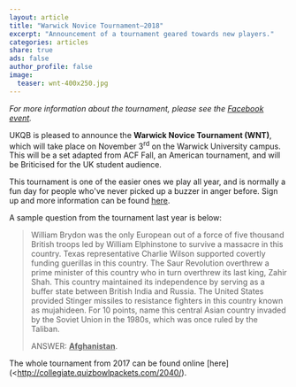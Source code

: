 ```yaml
---
layout: article
title: "Warwick Novice Tournament–2018"
excerpt: "Announcement of a tournament geared towards new players."
categories: articles
share: true
ads: false
author_profile: false
image:
  teaser: wnt-400x250.jpg
---
```


*For more information about the tournament, please see the [Facebook event](https://www.facebook.com/events/1282441178564144/).*

UKQB is pleased to announce the **Warwick Novice Tournament (WNT)**, which will take place on November 3<sup>rd</sup> on the Warwick University campus. This will be a set adapted from ACF Fall, an American tournament, and will be Briticised for the UK student audience.

This tournament is one of the easier ones we play all year, and is normally a fun day for people who've never picked up a buzzer in anger before. Sign up and more information can be found [here](https://www.facebook.com/events/1282441178564144/).

A sample question from the tournament last year is below:

> William Brydon was the only European out of a force of five thousand British troops led by William Elphinstone to survive a massacre in this country. Texas representative Charlie Wilson supported covertly funding guerillas in this country. The Saur Revolution overthrew a prime minister of this country who in turn overthrew its last king, Zahir Shah. This country maintained its independence by serving as a buffer state between British India and Russia. The United States provided Stinger missiles to resistance fighters in this country known as mujahideen. For 10 points, name this central Asian country invaded by the Soviet Union in the 1980s, which was once ruled by the Taliban. 
> 
> ANSWER: <span style="font-weight: bold; text-decoration: underline;">Afghanistan</span>.

The whole tournament from 2017 can be found online [here](<http://collegiate.quizbowlpackets.com/2040/).
